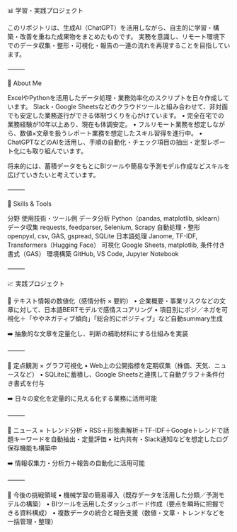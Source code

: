 📊 学習・実践プロジェクト

このリポジトリは、生成AI（ChatGPT）を活用しながら、自主的に学習・構築・改善を重ねた成果物をまとめたものです。
実務を意識し、リモート環境下でのデータ収集・整形・可視化・報告の一連の流れを再現することを目指しています。

⸻

💼 About Me

ExcelやPythonを活用したデータ処理・業務効率化のスクリプトを日々作成しています。
Slack・Google Sheetsなどのクラウドツールと組み合わせて、非対面でも安定した業務遂行ができる体制づくりを心がけています。
	•	完全在宅での業務経験が10年以上あり、現在も体調安定。
	•	フルリモート業務を想定しながら、数値×文章を扱うレポート業務を想定したスキル習得を進行中。
	•	ChatGPTなどのAIを活用し、手順の自動化・チェック項目の抽出・定型レポート化にも取り組んでいます。

将来的には、蓄積データをもとにBIツールや簡易な予測モデル作成などスキルを広げていきたいと考えています。

⸻

🔧 Skills & Tools

分野	使用技術・ツール例
データ分析	Python（pandas, matplotlib, sklearn）
データ収集	requests, feedparser, Selenium, Scrapy
自動処理・整形	openpyxl, csv, GAS, gspread, SQLite
日本語処理	Janome, TF-IDF, Transformers（Hugging Face）
可視化	Google Sheets, matplotlib, 条件付き書式（GAS）
環境構築	GitHub, VS Code, Jupyter Notebook


⸻

📈 実践プロジェクト

🔹 テキスト情報の数値化（感情分析 × 要約）
	•	企業概要・事業リスクなどの文章に対して、日本語BERTモデルで感情スコアリング
	•	項目別にポジ／ネガを可視化＋「ややネガティブ傾向」「総合的にポジティブ」など自動summary生成

➡️ 抽象的な文章を定量化し、判断の補助材料にする仕組みを実装

⸻

🔹 定点観測 × グラフ可視化
	•	Web上の公開指標を定期収集（株価、天気、ニュースなど）
	•	SQLiteに蓄積し、Google Sheetsと連携して自動グラフ＋条件付き書式を付与

➡️ 日々の変化を定量的に見える化する業務に活用可能

⸻

🔹 ニュース × トレンド分析
	•	RSS＋形態素解析＋TF-IDF＋Googleトレンドで話題キーワードを自動抽出・定量評価
	•	社内共有・Slack通知などを想定したログ保存機能も構築中

➡️ 情報収集力・分析力＋報告の自動化に活用可能

⸻

🧠 今後の挑戦領域
	•	機械学習の簡易導入（既存データを活用した分類／予測モデルの構築）
	•	BIツールを活用したダッシュボード作成（要点を瞬時に把握できる資料構成）
	•	複数データの統合と報告支援（数値・文章・トレンドなどを一括管理・整理）

